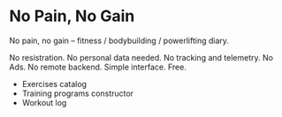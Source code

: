 # No Pain, No Gain

No pain, no gain – fitness / bodybuilding / powerlifting diary.

No resistration. No personal data needed. No tracking and telemetry. No Ads. No remote backend. Simple interface. Free.

- Exercises catalog
- Training programs constructor
- Workout log